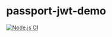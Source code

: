 # passport-jwt-demo

[![Node.js CI](https://github.com/bartdorsey/passport-jwt-demo/actions/workflows/node.js.yml/badge.svg)](https://github.com/bartdorsey/passport-jwt-demo/actions/workflows/node.js.yml)
